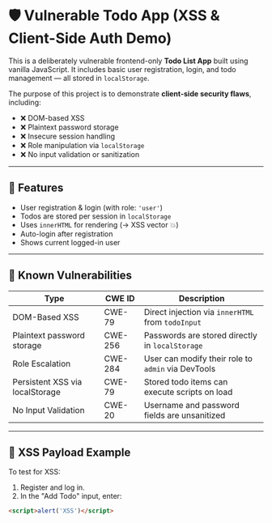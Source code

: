 # 🛡️ Vulnerable Todo App (XSS & Client-Side Auth Demo)

This is a deliberately vulnerable frontend-only **Todo List App** built using vanilla JavaScript. It includes basic user registration, login, and todo management — all stored in `localStorage`.

The purpose of this project is to demonstrate **client-side security flaws**, including:

- ❌ DOM-based XSS
- ❌ Plaintext password storage
- ❌ Insecure session handling
- ❌ Role manipulation via `localStorage`
- ❌ No input validation or sanitization

---

## 🚀 Features

- User registration & login (with role: `'user'`)
- Todos are stored per session in `localStorage`
- Uses `innerHTML` for rendering (→ XSS vector 💥)
- Auto-login after registration
- Shows current logged-in user

---

## 🐞 Known Vulnerabilities

| Type                      | CWE ID | Description |
|---------------------------|--------|-------------|
| DOM-Based XSS             | CWE-79 | Direct injection via `innerHTML` from `todoInput` |
| Plaintext password storage | CWE-256 | Passwords are stored directly in `localStorage` |
| Role Escalation           | CWE-284 | User can modify their role to `admin` via DevTools |
| Persistent XSS via localStorage | CWE-79 | Stored todo items can execute scripts on load |
| No Input Validation       | CWE-20 | Username and password fields are unsanitized |

---

## 🧪 XSS Payload Example

To test for XSS:

1. Register and log in.
2. In the "Add Todo" input, enter:

```html
<script>alert('XSS')</script>
